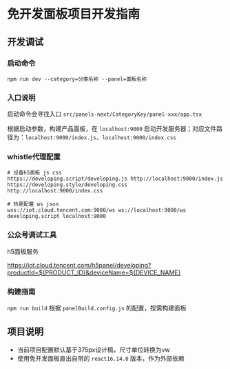 # 免开发面板项目开发指南

## 开发调试

### 启动命令

`npm run dev --category=分类名称 --panel=面板名称`

### 入口说明

启动命令会寻找入口 `src/panels-next/CategoryKey/panel-xxx/app.tsx`

根据启动参数，构建产品面板，在 `localhost:9000` 启动开发服务器；对应文件路径为：`localhost:9000/index.js`、`localhost:9000/index.css`

### whistle代理配置

```
# 设备h5面板 js css
https://developing.script/developing.js http://localhost:9000/index.js
https://developing.style/developing.css http://localhost:9000/index.css

# 热更配置 ws json
wss://iot.cloud.tencent.com:9000/ws ws://localhost:9000/ws
developing.script localhost:9000
```

### 公众号调试工具

h5面板服务

https://iot.cloud.tencent.com/h5panel/developing?productId=${PRODUCT_ID}&deviceName=${DEVICE_NAME}

### 构建指南
`npm run build` 根据 `panelBuild.config.js` 的配置，按需构建面板

## 项目说明
- 当前项目配置默认基于375px设计稿，尺寸单位转换为vw
- 使用免开发面板直出自带的 `react16.14.0` 版本，作为外部依赖


